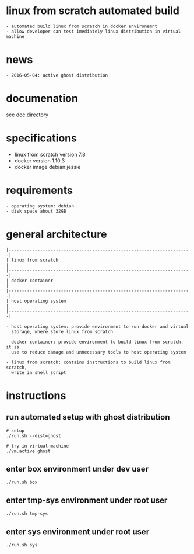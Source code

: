 # linux from scratch automated build
    - automated build linux from scratch in docker environemnt
    - allow developer can test imediately linux distribution in virtual machine

# news

    - 2016-05-04: active ghost distribution

# documenation

see [doc directory](./doc)

# specifications

   - linux from scratch version 7.8
   - docker version 1.10.3
   - docker image debian:jessie

# requirements

    - operating system: debian
    - disk space about 32GB

# general architecture

    |----------------------------------------------------------------------|
    | linux from scratch                                                   |
    |----------------------------------------------------------------------|
    | docker container                                                     |
    |----------------------------------------------------------------------|
    | host operating system                                                |
    |----------------------------------------------------------------------|

    - host operating system: provide environment to run docker and virtual
      storage, where store linux from scratch

    - docker container: provide environment to build linux from scratch. it is
      use to reduce damage and unnecessary tools to host operating system

    - linux from scratch: contains instructions to build linux from scratch,
      write in shell script

# instructions

## run automated setup with ghost distribution
```shell
# setup
./run.sh --dist=ghost

# try in virtual machine
./vm.active ghost
```

## enter box environment under dev user
```shell
./run.sh box
```

## enter tmp-sys environment under root user
```shell
./run.sh tmp-sys
```

## enter sys environment under root user
```shell
./run.sh sys
```
